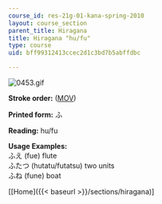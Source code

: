 ```yaml
---
course_id: res-21g-01-kana-spring-2010
layout: course_section
parent_title: Hiragana
title: Hiragana "hu/fu"
type: course
uid: bff99312413ccec2d1c3bd7b5abffdbc

---
```


![0453.gif](/coursemedia/res-21g-01-kana-spring-2010/7c0ee77b76d05e794c7dc46b44a8e6e1_0453.gif)

**Stroke order:** ([MOV](http://www.archive.org/download/MITRES21F.01S10_HIRAGANA_CHARACTERS/0453.mov))

**Printed form:** ふ

**Reading:** hu/fu

**Usage Examples:**  
ふえ (fue) flute  
ふたつ (hutatu/futatsu) two units  
ふね (fune) boat

  
\[[Home]({{< baseurl >}}/sections/hiragana)\]